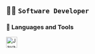 👨‍💻
**`Software Developer`**
---
### 🎒 Languages and Tools 

<img align="left" alt="Java" width="30px" style="padding-right:10px;" src="https://cdn.jsdelivr.net/gh/devicons/devicon@latest/icons/laravel/laravel-original-wordmark.svg" />
          
